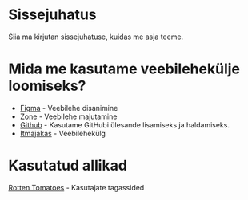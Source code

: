 # Sissejuhatus
Siia ma kirjutan sissejuhatuse, kuidas me asja teeme.

# Mida me kasutame veebilehekülje loomiseks?
* [Figma](https://www.figma.com/) - Veebilehe disanimine
* [Zone](https://www.zone.ee/) - Veebilehe majutamine
* [Github](https://www.github.com/HenrysHub/LoganMovie/) - Kasutame GitHubi ülesande lisamiseks ja haldamiseks.
* [Itmajakas](https://tak17lehtsi.itmajakas.ee/) - Veebilehekülg
# Kasutatud allikad 
[Rotten Tomatoes](https://www.rottentomatoes.com/m/logan_2017) - Kasutajate tagassided
